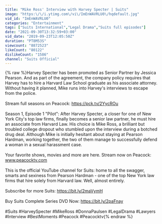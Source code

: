 ```yaml
---
title: "Mike Ross' Interview with Harvey Specter | Suits"
image: "https:\/\/i.ytimg.com\/vi\/ImEnWAVRLU0\/hqdefault.jpg"
vid_id: "ImEnWAVRLU0"
categories: "Entertainment"
tags: ["Suits International","Legal Drama","Suits full episodes"]
date: "2021-09-30T13:32:59+03:00"
vid_date: "2019-09-23T12:05:50Z"
duration: "PT8M53S"
viewcount: "8872523"
likeCount: "80122"
dislikeCount: "1586"
channel: "Suits Official"
---
```

{% raw %}Harvey Specter has been promoted as Senior Partner by Jessica Pearson. And as part of the agreement, the company policy requires that Harvey has to hire a Harvard Law School graduate as his associate attorney. Without having it planned, Mike runs into Harvey's interviews to escape from the police.<br /><br />Stream full seasons on Peacock: <a rel="nofollow" target="blank" href="https://pck.tv/2YycROu">https://pck.tv/2YycROu</a><br /><br />Season 1, Episode 1 &quot;Pilot&quot;: After Harvey Specter, a closer for one of New York City's top law firms, finally becomes a senior law partner, he must hire an associate from Harvard Law. His choice is Mike Ross, a brilliant but troubled college dropout who stumbled upon the interview during a botched drug deal. Although Mike is initially hesitant about staying at Pearson Hardman, working together, the two of them manage to successfully defend a woman in a sexual harassment case.<br /><br />Your favorite shows, movies and more are here. Stream now on Peacock: www.peacocktv.com<br /><br />This is the official YouTube channel for Suits: home to all the swagger, smarts and sexiness from Pearson Hardman - one of the top New York law firms that hire solely from Harvard law. Well, almost entirely. <br /><br />Subscribe for more Suits: <a rel="nofollow" target="blank" href="https://bit.ly/2maVymH">https://bit.ly/2maVymH</a><br /><br />Buy Suits Complete Series DVD Now: <a rel="nofollow" target="blank" href="https://bit.ly/2paFnay">https://bit.ly/2paFnay</a><br /><br />#Suits #HarveySpecter #MikeRoss #DonnaPaulsen #LegalDrama #Lawyers #Interview #BestMoments #Peacock #Peacocktv{% endraw %}
